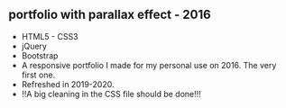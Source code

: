 ## portfolio with parallax effect - 2016

* HTML5 - CSS3
* jQuery
* Bootstrap
* A responsive portfolio I made for my personal use on 2016. The very first one.
* Refreshed in 2019-2020. 
* !!A big cleaning in the CSS file should be done!!! 



